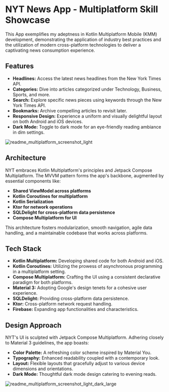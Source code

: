 # NYT News App - Multiplatform Skill Showcase

This App exemplifies my adeptness in Kotlin Multiplatform Mobile (KMM) development, demonstrating the application of industry best practices and the utilization of modern cross-platform technologies to deliver a captivating news consumption experience.

## Features

- **Headlines:** Access the latest news headlines from the New York Times API.
- **Categories:** Dive into articles categorized under Technology, Business, Sports, and more.
- **Search:** Explore specific news pieces using keywords through the New York Times API.
- **Bookmarks:** Archive compelling articles to revisit later.
- **Responsive Design:** Experience a uniform and visually delightful layout on both Android and iOS devices.
- **Dark Mode:** Toggle to dark mode for an eye-friendly reading ambiance in dim settings.

![readme_multiplatform_screenshot_light](https://github.com/morssr/NYT-compose-multiplatform-sample/assets/68958800/e0993b28-1cef-487c-89cf-3ace4968f63c)

## Architecture

NYT embraces Kotlin Multiplatform's principles and Jetpack Compose Multiplatform. The MVVM pattern forms the app's backbone, augmented by essential components like:

- **Shared ViewModel across platforms**
- **Kotlin Coroutines for multiplatform**
- **Kotlin Serialization**
- **Ktor for network operations**
- **SQLDelight for cross-platform data persistence**
- **Compose Multiplatform for UI**

This architecture fosters modularization, smooth navigation, agile data handling, and a maintainable codebase that works across platforms.

## Tech Stack

- **Kotlin Multiplatform:** Developing shared code for both Android and iOS.
- **Kotlin Coroutines:** Utilizing the prowess of asynchronous programming in a multiplatform setting.
- **Compose Multiplatform:** Crafting the UI using a consistent declarative paradigm for both platforms.
- **Material 3:** Adopting Google's design tenets for a cohesive user experience.
- **SQLDelight:** Providing cross-platform data persistence.
- **Ktor:** Cross-platform network request handling.
- **Firebase:** Expanding app functionalities and characteristics.

## Design Approach

NYT's UI is sculpted with Jetpack Compose Multiplatform. Adhering closely to Material 3 guidelines, the app boasts:

- **Color Palette:** A refreshing color scheme inspired by Material You.
- **Typography:** Enhanced readability coupled with a contemporary look.
- **Layout:** Flexible layouts that gracefully adjust to various device dimensions and orientations.
- **Dark Mode:** Thoughtful dark mode design catering to evening reads.

![readme_multiplatform_screenshot_light_dark_large](https://github.com/morssr/NYT-compose-multiplatform-sample/assets/68958800/a8f8542a-c9d2-4667-99dd-ca2e850d2140)
